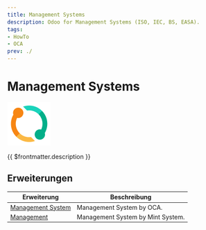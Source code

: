 ```yaml
---
title: Management Systems
description: Odoo for Management Systems (ISO, IEC, BS, EASA).
tags:
- HowTo
- OCA
prev: ./
---
```

# Management Systems
![icons_odoo_sale_subscription](attachments/icons_odoo_sale_subscription.png)

{{ $frontmatter.description }}

## Erweiterungen

| Erweiterung                        | Beschreibung                      |
| ---------------------------------- | --------------------------------- |
| [Management System](Mgmtsystem.md) | Management System by OCA.         |
| [Management](mgmt.md)              | Management System by Mint System. |

